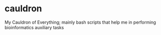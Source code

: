 # cauldron
My Cauldron of Everything; mainly bash scripts that help me in performing bioinformatics auxiliary tasks
